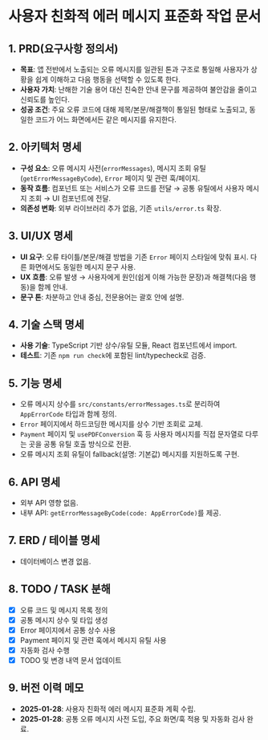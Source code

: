 # 사용자 친화적 에러 메시지 표준화 작업 문서

## 1. PRD(요구사항 정의서)
- **목표**: 앱 전반에서 노출되는 오류 메시지를 일관된 톤과 구조로 통일해 사용자가 상황을 쉽게 이해하고 다음 행동을 선택할 수 있도록 한다.
- **사용자 가치**: 난해한 기술 용어 대신 친숙한 안내 문구를 제공하여 불안감을 줄이고 신뢰도를 높인다.
- **성공 조건**: 주요 오류 코드에 대해 제목/본문/해결책이 통일된 형태로 노출되고, 동일한 코드가 어느 화면에서든 같은 메시지를 유지한다.

## 2. 아키텍처 명세
- **구성 요소**: 오류 메시지 사전(`errorMessages`), 메시지 조회 유틸(`getErrorMessageByCode`), `Error` 페이지 및 관련 훅/페이지.
- **동작 흐름**: 컴포넌트 또는 서비스가 오류 코드를 전달 → 공통 유틸에서 사용자 메시지 조회 → UI 컴포넌트에 전달.
- **의존성 변화**: 외부 라이브러리 추가 없음, 기존 `utils/error.ts` 확장.

## 3. UI/UX 명세
- **UI 요구**: 오류 타이틀/본문/해결 방법을 기존 `Error` 페이지 스타일에 맞춰 표시. 다른 화면에서도 동일한 메시지 문구 사용.
- **UX 흐름**: 오류 발생 → 사용자에게 원인(쉽게 이해 가능한 문장)과 해결책(다음 행동)을 함께 안내.
- **문구 톤**: 차분하고 안내 중심, 전문용어는 괄호 안에 설명.

## 4. 기술 스택 명세
- **사용 기술**: TypeScript 기반 상수/유틸 모듈, React 컴포넌트에서 import.
- **테스트**: 기존 `npm run check`에 포함된 lint/typecheck로 검증.

## 5. 기능 명세
- 오류 메시지 상수를 `src/constants/errorMessages.ts`로 분리하여 `AppErrorCode` 타입과 함께 정의.
- `Error` 페이지에서 하드코딩한 메시지를 상수 기반 조회로 교체.
- `Payment` 페이지 및 `usePDFConversion` 훅 등 사용자 메시지를 직접 문자열로 다루는 곳을 공통 유틸 호출 방식으로 전환.
- 오류 메시지 조회 유틸이 fallback(설명: 기본값) 메시지를 지원하도록 구현.

## 6. API 명세
- 외부 API 영향 없음.
- 내부 API: `getErrorMessageByCode(code: AppErrorCode)`를 제공.

## 7. ERD / 테이블 명세
- 데이터베이스 변경 없음.

## 8. TODO / TASK 분해
- [x] 오류 코드 및 메시지 목록 정의
- [x] 공통 메시지 상수 및 타입 생성
- [x] Error 페이지에서 공통 상수 사용
- [x] Payment 페이지 및 관련 훅에서 메시지 유틸 사용
- [x] 자동화 검사 수행
- [x] TODO 및 변경 내역 문서 업데이트

## 9. 버전 이력 메모
- **2025-01-28**: 사용자 친화적 에러 메시지 표준화 계획 수립.
- **2025-01-28**: 공통 오류 메시지 사전 도입, 주요 화면/훅 적용 및 자동화 검사 완료.
